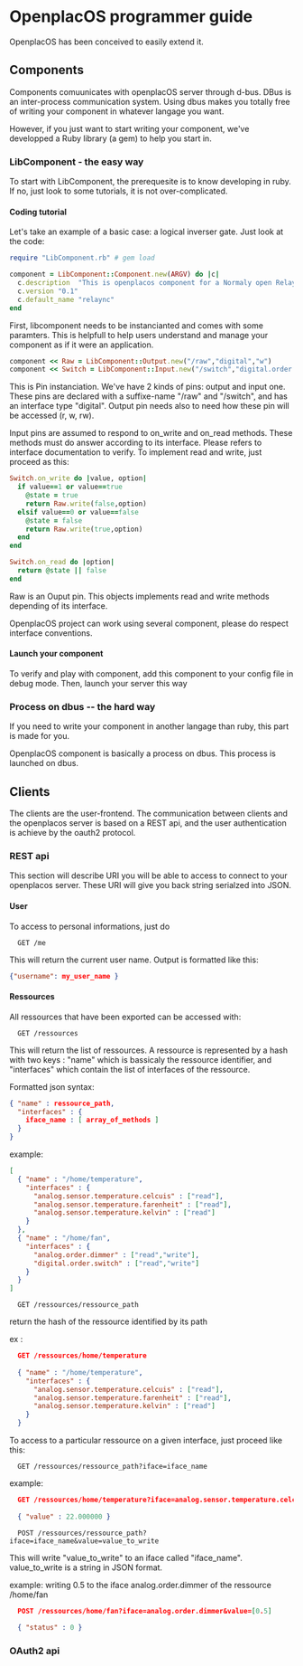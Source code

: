 # OpenplacOS programmer guide #

OpenplacOS has been conceived to easily extend it. 

## Components ##

Components comuunicates with openplacOS server through d-bus. DBus is an inter-process communication system. Using dbus makes you totally free of writing your component in whatever langage you want.

However, if you just want to start writing your component, we've developped a Ruby library (a gem) to help you start in.

### LibComponent - the easy way ###

To start with LibComponent, the prerequesite is to know developing in ruby. If no, just look to some tutorials, it is not over-complicated.

#### Coding tutorial ####

Let's take an example of a basic case: a logical inverser gate. Just look at the code:

```ruby
require "LibComponent.rb" # gem load

component = LibComponent::Component.new(ARGV) do |c|   
  c.description  "This is openplacos component for a Normaly open Relay"   
  c.version "0.1"   
  c.default_name "relaync"   
end
```

First, libcomponent needs to be instancianted and comes with some paramters. This is helpfull to help users understand and manage your component as if it were an application.

```ruby
component << Raw = LibComponent::Output.new("/raw","digital","w")
component << Switch = LibComponent::Input.new("/switch","digital.order.switch")
```

This is Pin instanciation. We've have 2 kinds of pins: output and input one. These pins are declared with a suffixe-name "/raw" and "/switch", and has an interface type "digital". Output pin needs also to need how these pin will be accessed (r, w, rw).

Input pins are assumed to respond to on_write and on_read methods. These methods must do answer according to its interface. Please refers to interface documentation to verify. To implement read and write, just proceed as this:

```ruby
Switch.on_write do |value, option|
  if value==1 or value==true
    @state = true
    return Raw.write(false,option)
  elsif value==0 or value==false
    @state = false
    return Raw.write(true,option)
  end
end

Switch.on_read do |option|
  return @state || false
end
```

Raw is an Ouput pin. This objects implements read and write methods depending of its interface.

OpenplacOS project can work using several component, please do respect interface conventions.

#### Launch your component ####

To verify and play with component, add this component to your config file in debug mode. Then, launch your server this way

### Process on dbus -- the hard way ###

If you need to write your component in another langage than ruby, this part is made for you.

OpenplacOS component is basically a process on dbus. This process is launched on dbus.

## Clients ##

The clients are the user-frontend. The communication between clients and the openplacos server is based on a REST api, and the user authentication is achieve by the oauth2 protocol.

### REST api ###

This section will describe URI you will be able to access to connect to your openplacos server. These URI will give you back string serialzed into JSON.

#### User ####

To access to personal informations, just do

```http
  GET /me
```    
This will return the current user name. Output is formatted like this:

```json
{"username": my_user_name }
```

#### Ressources ####

All ressources that have been exported can be accessed with:

```http
  GET /ressources
```    
This will return the list of ressources. A ressource is represented by a hash with two keys : "name" which is bassicaly the ressource identifier, and "interfaces" which contain the list of interfaces of the ressource.

Formatted json syntax:

```json
{ "name" : ressource_path,
  "interfaces" : {
    iface_name : [ array_of_methods ]
  }
}
```

example: 

```json
[
  { "name" : "/home/temperature",
    "interfaces" : {
      "analog.sensor.temperature.celcuis" : ["read"],
      "analog.sensor.temperature.farenheit" : ["read"],
      "analog.sensor.temperature.kelvin" : ["read"]
    }
  },
  { "name" : "/home/fan",
    "interfaces" : {
      "analog.order.dimmer" : ["read","write"],
      "digital.order.switch" : ["read","write"]
    }
  }
]
```

```http
  GET /ressources/ressource_path
```    

return the hash of the ressource identified by its path

ex : 

```json
  GET /ressources/home/temperature
  
  { "name" : "/home/temperature",
    "interfaces" : {
      "analog.sensor.temperature.celcuis" : ["read"],
      "analog.sensor.temperature.farenheit" : ["read"],
      "analog.sensor.temperature.kelvin" : ["read"]
    }
  }
```

To access to a particular ressource on a given interface, just proceed like this:

```http
  GET /ressources/ressource_path?iface=iface_name
```

example: 

```json
  GET /ressources/home/temperature?iface=analog.sensor.temperature.celcuis
  
  { "value" : 22.000000 } 
```

```http
  POST /ressources/ressource_path?iface=iface_name&value=value_to_write
```

This will write "value_to_write" to an iface called "iface_name". value_to_write is a string in JSON format.

example: writing 0.5 to the iface analog.order.dimmer of the ressource /home/fan

```json
  POST /ressources/home/fan?iface=analog.order.dimmer&value=[0.5]
  
  { "status" : 0 } 
```

### OAuth2 api ###
